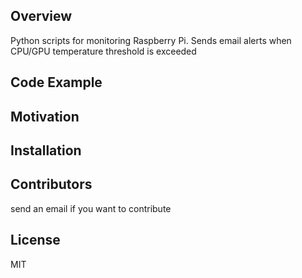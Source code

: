 ## Overview

Python scripts for monitoring Raspberry Pi. Sends email alerts when CPU/GPU temperature threshold is exceeded 
## Code Example


## Motivation


## Installation


## Contributors

send an email if you want to contribute

## License

MIT
